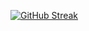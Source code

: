 [![GitHub Streak](https://github-readme-streak-stats.herokuapp.com?user=devmashum&theme=blue-green&hide_border=true&border_radius=5)](https://git.io/streak-stats)
